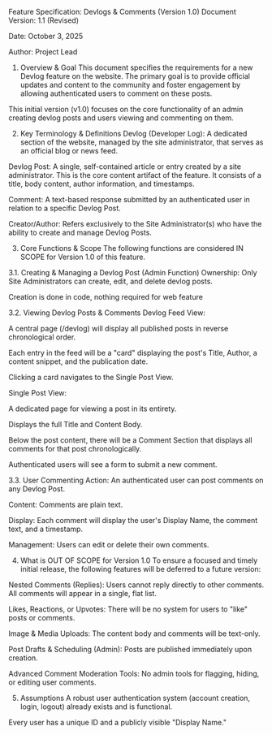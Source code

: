 Feature Specification: Devlogs & Comments (Version 1.0)
Document Version: 1.1 (Revised)

Date: October 3, 2025

Author: Project Lead

1. Overview & Goal
This document specifies the requirements for a new Devlog feature on the website. The primary goal is to provide official updates and content to the community and foster engagement by allowing authenticated users to comment on these posts.

This initial version (v1.0) focuses on the core functionality of an admin creating devlog posts and users viewing and commenting on them.

2. Key Terminology & Definitions
Devlog (Developer Log): A dedicated section of the website, managed by the site administrator, that serves as an official blog or news feed.

Devlog Post: A single, self-contained article or entry created by a site administrator. This is the core content artifact of the feature. It consists of a title, body content, author information, and timestamps.

Comment: A text-based response submitted by an authenticated user in relation to a specific Devlog Post.

Creator/Author: Refers exclusively to the Site Administrator(s) who have the ability to create and manage Devlog Posts.

3. Core Functions & Scope
The following functions are considered IN SCOPE for Version 1.0 of this feature.

3.1. Creating & Managing a Devlog Post (Admin Function)
Ownership: Only Site Administrators can create, edit, and delete devlog posts.

Creation is done in code, nothing required for web feature

3.2. Viewing Devlog Posts & Comments
Devlog Feed View:

A central page (/devlog) will display all published posts in reverse chronological order.

Each entry in the feed will be a "card" displaying the post's Title, Author, a content snippet, and the publication date.

Clicking a card navigates to the Single Post View.

Single Post View:

A dedicated page for viewing a post in its entirety.

Displays the full Title and Content Body.

Below the post content, there will be a Comment Section that displays all comments for that post chronologically.

Authenticated users will see a form to submit a new comment.

3.3. User Commenting
Action: An authenticated user can post comments on any Devlog Post.

Content: Comments are plain text.

Display: Each comment will display the user's Display Name, the comment text, and a timestamp.

Management: Users can edit or delete their own comments.

4. What is OUT OF SCOPE for Version 1.0
To ensure a focused and timely initial release, the following features will be deferred to a future version:

Nested Comments (Replies): Users cannot reply directly to other comments. All comments will appear in a single, flat list.

Likes, Reactions, or Upvotes: There will be no system for users to "like" posts or comments.

Image & Media Uploads: The content body and comments will be text-only.

Post Drafts & Scheduling (Admin): Posts are published immediately upon creation.

Advanced Comment Moderation Tools: No admin tools for flagging, hiding, or editing user comments.

5. Assumptions
A robust user authentication system (account creation, login, logout) already exists and is functional.

Every user has a unique ID and a publicly visible "Display Name."